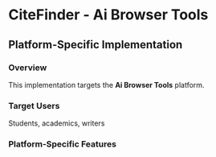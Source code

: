 # CiteFinder - Ai Browser Tools

## Platform-Specific Implementation

### Overview
This implementation targets the **Ai Browser Tools** platform.

### Target Users
Students, academics, writers

### Platform-Specific Features
